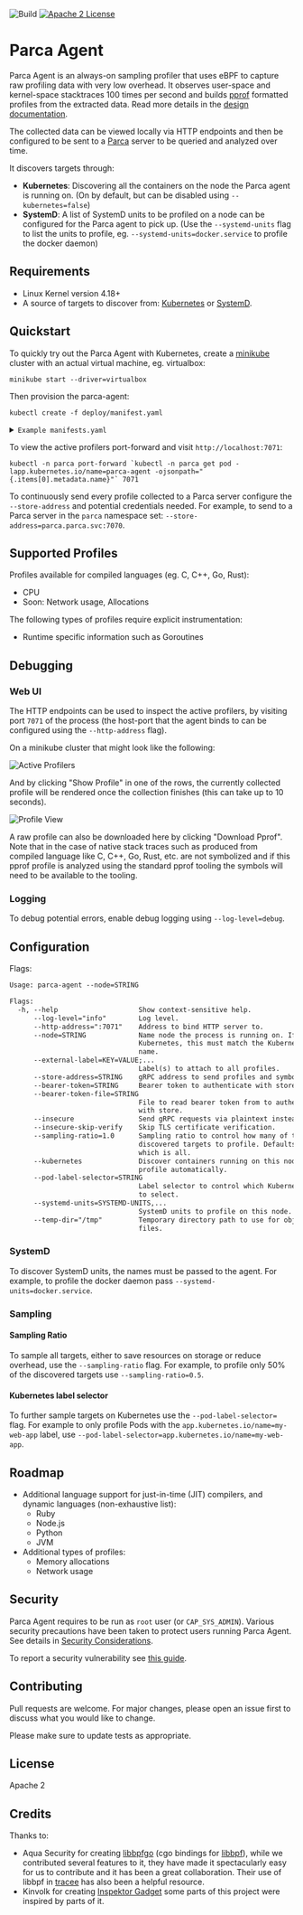 ![Build](https://github.com/parca-dev/parca-agent/actions/workflows/build.yml/badge.svg)
[![Apache 2 License](https://img.shields.io/badge/license-Apache%202-blue.svg)](LICENSE)

# Parca Agent

Parca Agent is an always-on sampling profiler that uses eBPF to capture raw profiling data with very low overhead. It observes user-space and kernel-space stacktraces 100 times per second and builds [pprof](https://github.com/google/pprof) formatted profiles from the extracted data. Read more details in the [design documentation](docs/design.md).

The collected data can be viewed locally via HTTP endpoints and then be configured to be sent to a [Parca](https://github.com/parca-dev/parca) server to be queried and analyzed over time.

It discovers targets through:

* **Kubernetes**: Discovering all the containers on the node the Parca agent is running on. (On by default, but can be disabled using `--kubernetes=false`)
* **SystemD**: A list of SystemD units to be profiled on a node can be configured for the Parca agent to pick up. (Use the `--systemd-units` flag to list the units to profile, eg. `--systemd-units=docker.service` to profile the docker daemon)

## Requirements

* Linux Kernel version 4.18+
* A source of targets to discover from: [Kubernetes](https://kubernetes.io/) or [SystemD](https://systemd.io/).

## Quickstart

To quickly try out the Parca Agent with Kubernetes, create a [minikube](https://minikube.sigs.k8s.io/docs/) cluster with an actual virtual machine, eg. virtualbox:

```
minikube start --driver=virtualbox
```

Then provision the parca-agent:

```
kubectl create -f deploy/manifest.yaml
```

<details>
  <summary><code>Example manifests.yaml</code></summary>
  <p>

[embedmd]:# (deploy/manifest.yaml)
```yaml
---
apiVersion: v1
kind: Namespace
metadata:
  name: parca
---
apiVersion: rbac.authorization.k8s.io/v1
kind: ClusterRoleBinding
metadata:
  name: parca-agent
roleRef:
  apiGroup: rbac.authorization.k8s.io
  kind: ClusterRole
  name: cluster-admin
subjects:
- kind: ServiceAccount
  name: parca-agent
  namespace: parca
---
apiVersion: apps/v1
kind: DaemonSet
metadata:
  labels:
    app.kubernetes.io/component: observability
    app.kubernetes.io/instance: parca-agent
    app.kubernetes.io/name: parca-agent
    app.kubernetes.io/version: dev
  name: parca-agent
  namespace: parca
spec:
  selector:
    matchLabels:
      app.kubernetes.io/component: observability
      app.kubernetes.io/instance: parca-agent
      app.kubernetes.io/name: parca-agent
  template:
    metadata:
      labels:
        app.kubernetes.io/component: observability
        app.kubernetes.io/instance: parca-agent
        app.kubernetes.io/name: parca-agent
        app.kubernetes.io/version: dev
    spec:
      containers:
      - args:
        - /bin/parca-agent
        - --log-level=info
        - --node=$(NODE_NAME)
        - --kubernetes
        - --bearer-token=eyJhbGciOiJFZERTQSJ9.eyJhdWQiOiI4NTc5YzlkZS00YmQzLTQzNzYtYjU3NS00OGExN2QzNGI3OWMiLCJpYXQiOjE2MjYwNzc1NjE5NjA0NDE4NzksImlzcyI6Imh0dHBzOi8vYXBpLnBvbGFyc2lnbmFscy5jb20vIiwianRpIjoiMjJlMjJmODQtZTFjMS00ZGQ1LWExMGItYmYzOGI3MDY0OWMwIiwicHJvamVjdElkIjoiODU3OWM5ZGUtNGJkMy00Mzc2LWI1NzUtNDhhMTdkMzRiNzljIiwidmVyc2lvbiI6IjEuMC4wIiwid3JpdGVQcm9maWxlcyI6dHJ1ZX0.T8XHYuK6IzO2QDs6gJaz5QBMj-GIBRlH6SGbOucrAhf4XDJgXoIWEEoJkXmuv3sQQE44uZ2HaeqvskLhZlWLDQ
        - --store-address=grpc.polarsignals.com:443
        - --temp-dir=/tmp
        env:
        - name: NODE_NAME
          valueFrom:
            fieldRef:
              fieldPath: spec.nodeName
        image: ghcr.io/parca-dev/parca-agent:v0.0.1-alpha.1
        name: parca-agent
        securityContext:
          privileged: true
        volumeMounts:
        - mountPath: /host/root
          name: root
          readOnly: true
        - mountPath: /host/proc
          name: proc
          readOnly: true
        - mountPath: /run
          name: run
        - mountPath: /lib/modules
          name: modules
        - mountPath: /sys/kernel/debug
          name: debugfs
        - mountPath: /sys/fs/cgroup
          name: cgroup
        - mountPath: /sys/fs/bpf
          name: bpffs
        - mountPath: /etc/localtime
          name: localtime
      hostPID: true
      serviceAccountName: parca-agent
      tolerations:
      - effect: NoSchedule
        operator: Exists
      - effect: NoExecute
        operator: Exists
      volumes:
      - hostPath:
          path: /
        name: root
      - hostPath:
          path: /proc
        name: proc
      - hostPath:
          path: /run
        name: run
      - hostPath:
          path: /sys/fs/cgroup
        name: cgroup
      - hostPath:
          path: /lib/modules
        name: modules
      - hostPath:
          path: /sys/fs/bpf
        name: bpffs
      - hostPath:
          path: /sys/kernel/debug
        name: debugfs
      - hostPath:
          path: /etc/localtime
        name: localtime
---
apiVersion: v1
kind: ServiceAccount
metadata:
  labels:
    app.kubernetes.io/component: observability
    app.kubernetes.io/instance: parca-agent
    app.kubernetes.io/name: parca-agent
    app.kubernetes.io/version: dev
  name: parca-agent
  namespace: parca
```

  </p>
</details>

To view the active profilers port-forward and visit `http://localhost:7071`:

```
kubectl -n parca port-forward `kubectl -n parca get pod -lapp.kubernetes.io/name=parca-agent -ojsonpath="{.items[0].metadata.name}"` 7071
```

To continuously send every profile collected to a Parca server configure the `--store-address` and potential credentials needed. For example, to send to a Parca server in the `parca` namespace set: `--store-address=parca.parca.svc:7070`.

## Supported Profiles

Profiles available for compiled languages (eg. C, C++, Go, Rust):

* CPU
* Soon: Network usage, Allocations

The following types of profiles require explicit instrumentation:

* Runtime specific information such as Goroutines

## Debugging

### Web UI

The HTTP endpoints can be used to inspect the active profilers, by visiting port `7071` of the process (the host-port that the agent binds to can be configured using the `--http-address` flag).

On a minikube cluster that might look like the following:

![Active Profilers](/activeprofilers.png?raw=true "Active Profilers")

And by clicking "Show Profile" in one of the rows, the currently collected profile will be rendered once the collection finishes (this can take up to 10 seconds).

![Profile View](/profileview.png?raw=true "Profile View")

A raw profile can also be downloaded here by clicking "Download Pprof". Note that in the case of native stack traces such as produced from compiled language like C, C++, Go, Rust, etc. are not symbolized and if this pprof profile is analyzed using the standard pprof tooling the symbols will need to be available to the tooling.

### Logging

To debug potential errors, enable debug logging using `--log-level=debug`.

## Configuration

Flags:

[embedmd]:# (dist/help.txt)
```txt
Usage: parca-agent --node=STRING

Flags:
  -h, --help                    Show context-sensitive help.
      --log-level="info"        Log level.
      --http-address=":7071"    Address to bind HTTP server to.
      --node=STRING             Name node the process is running on. If on
                                Kubernetes, this must match the Kubernetes node
                                name.
      --external-label=KEY=VALUE;...
                                Label(s) to attach to all profiles.
      --store-address=STRING    gRPC address to send profiles and symbols to.
      --bearer-token=STRING     Bearer token to authenticate with store.
      --bearer-token-file=STRING
                                File to read bearer token from to authenticate
                                with store.
      --insecure                Send gRPC requests via plaintext instead of TLS.
      --insecure-skip-verify    Skip TLS certificate verification.
      --sampling-ratio=1.0      Sampling ratio to control how many of the
                                discovered targets to profile. Defaults to 1.0,
                                which is all.
      --kubernetes              Discover containers running on this node to
                                profile automatically.
      --pod-label-selector=STRING
                                Label selector to control which Kubernetes Pods
                                to select.
      --systemd-units=SYSTEMD-UNITS,...
                                SystemD units to profile on this node.
      --temp-dir="/tmp"         Temporary directory path to use for object
                                files.
```

### SystemD

To discover SystemD units, the names must be passed to the agent. For example, to profile the docker daemon pass `--systemd-units=docker.service`.

### Sampling

#### Sampling Ratio

To sample all targets, either to save resources on storage or reduce overhead, use the `--sampling-ratio` flag. For example, to profile only 50% of the discovered targets use `--sampling-ratio=0.5`.

#### Kubernetes label selector

To further sample targets on Kubernetes use the `--pod-label-selector=` flag. For example to only profile Pods with the `app.kubernetes.io/name=my-web-app` label, use `--pod-label-selector=app.kubernetes.io/name=my-web-app`.

## Roadmap

* Additional language support for just-in-time (JIT) compilers, and dynamic languages (non-exhaustive list):
  * Ruby
  * Node.js
  * Python
  * JVM
* Additional types of profiles:
  * Memory allocations
  * Network usage

## Security

Parca Agent requires to be run as `root` user (or `CAP_SYS_ADMIN`). Various security precautions have been taken to protect users running Parca Agent. See details in [Security Considerations](./docs/security-considerations.md).

To report a security vulnerability see [this guide](./docs/security-considerations.md#Report-Security-Vulnerabilities).

## Contributing

Pull requests are welcome. For major changes, please open an issue first to discuss what you would like to change.

Please make sure to update tests as appropriate.

## License

Apache 2

## Credits

Thanks to:

* Aqua Security for creating [libbpfgo](https://github.com/aquasecurity/libbpfgo) (cgo bindings for [libbpf](https://github.com/libbpf/libbpf)), while we contributed several features to it, they have made it spectacularly easy for us to contribute and it has been a great collaboration. Their use of libbpf in [tracee](https://github.com/aquasecurity/tracee) has also been a helpful resource.
* Kinvolk for creating [Inspektor Gadget](https://github.com/kinvolk/inspektor-gadget) some parts of this project were inspired by parts of it.
